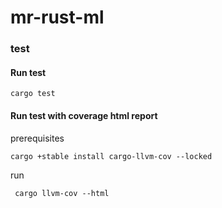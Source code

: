 # mr-rust-ml


### test

#### Run test

    cargo test

#### Run test with coverage html report

prerequisites

    cargo +stable install cargo-llvm-cov --locked

run

     cargo llvm-cov --html